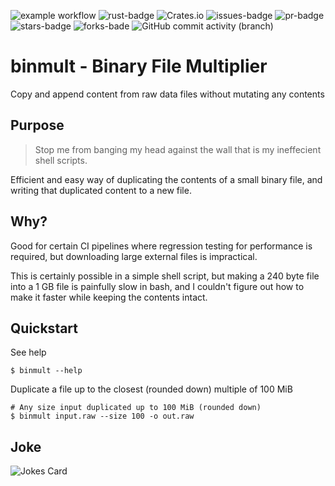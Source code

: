 ![example workflow](https://github.com/crambl/binary_file_multiplier/actions/workflows/github-ci.yml/badge.svg)
![rust-badge](https://img.shields.io/github/license/crambl/binary_file_multiplier.svg)
![Crates.io](https://img.shields.io/crates/d/binmult)
![issues-badge](https://img.shields.io/github/issues/crambl/binary_file_multiplier.svg)
![pr-badge](https://img.shields.io/github/issues-pr/crambl/binary_file_multiplier.svg)
![stars-badge](https://img.shields.io/github/stars/crambl/binary_file_multiplier.svg)
![forks-bade](https://img.shields.io/github/forks/crambl/binary_file_multiplier.svg)
![GitHub commit activity (branch)](https://img.shields.io/github/commit-activity/m/crambl/binary_file_multiplier)

# binmult - Binary File Multiplier
Copy and append content from raw data files without mutating any contents

## Purpose
>Stop me from banging my head against the wall that is my ineffecient shell scripts.

Efficient and easy way of duplicating the contents of a small binary file, and writing that duplicated content to a new file.

## Why?
Good for certain CI pipelines where regression testing for performance is required, but downloading large external files is impractical. 

This is certainly possible in a simple shell script, but making a 240 byte file into a 1 GB file is painfully slow in bash, and I couldn't figure out how to make it faster while keeping the contents intact.

## Quickstart
See help
```shell
$ binmult --help
```

Duplicate a file up to the closest (rounded down) multiple of 100 MiB

```shell
# Any size input duplicated up to 100 MiB (rounded down)
$ binmult input.raw --size 100 -o out.raw
```

## Joke
![Jokes Card](https://readme-jokes.vercel.app/api)
